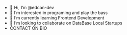 - 👋 Hi, I’m @edcan-dev
- 👀 I’m interested in programing and play the bass
- 🌱 I’m currently learning Frontend Development
- 💞️ I’m looking to collaborate on DataBase Local Startups
- CONTACT ON BIO

<!---
DacuinBass/DacuinBass is a ✨ special ✨ repository because its `README.md` (this file) appears on your GitHub profile.
You can click the Preview link to take a look at your changes.
--->
